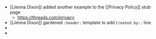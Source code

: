 - [[Jenna Dixon]] added another example to the [[Privacy Policy]] stub page
    - https://threads.com/privacy
- [[Jenna Dixon]] gardened `:header:` template to add `Created by::` line
- 
- 
